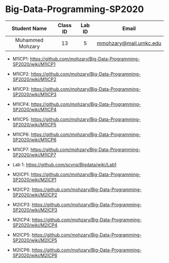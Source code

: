 # Big-Data-Programming-SP2020

| Student Name | Class ID | Lab ID | Email |
| :------: | :------: | :------: | :------: |
| Muhammed Mohzary | 13 |  5 | mmohzary@mail.umkc.edu |




- M1ICP1: https://github.com/mohzary/Big-Data-Programming-SP2020/wiki/M1ICP1

- M1ICP2: https://github.com/mohzary/Big-Data-Programming-SP2020/wiki/M1ICP2

- M1ICP3: https://github.com/mohzary/Big-Data-Programming-SP2020/wiki/M1ICP3

- M1ICP4: https://github.com/mohzary/Big-Data-Programming-SP2020/wiki/M1ICP4

- M1ICP5: https://github.com/mohzary/Big-Data-Programming-SP2020/wiki/M1ICP5

- M1ICP6: https://github.com/mohzary/Big-Data-Programming-SP2020/wiki/M1ICP6

- M1ICP7: https://github.com/mohzary/Big-Data-Programming-SP2020/wiki/M1ICP7

- Lab 1: https://github.com/scvnq/Bigdata/wiki/Lab1

- M2ICP1: https://github.com/mohzary/Big-Data-Programming-SP2020/wiki/M2ICP1

- M2ICP2: https://github.com/mohzary/Big-Data-Programming-SP2020/wiki/M2ICP2

- M2ICP3: https://github.com/mohzary/Big-Data-Programming-SP2020/wiki/M2ICP3

- M2ICP4: https://github.com/mohzary/Big-Data-Programming-SP2020/wiki/M2ICP4

- M2ICP5: https://github.com/mohzary/Big-Data-Programming-SP2020/wiki/M2ICP5

- M2ICP6: https://github.com/mohzary/Big-Data-Programming-SP2020/wiki/M2ICP6
